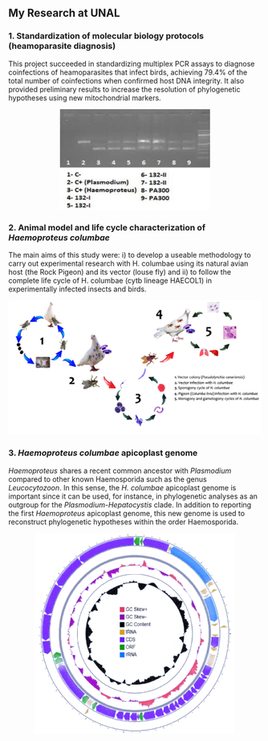 ## My Research at UNAL

### 1. Standardization of molecular biology protocols (heamoparasite diagnosis)

This project succeeded in standardizing multiplex PCR assays to diagnose coinfections of heamoparasites that infect birds, achieving 79.4% of the total number of coinfections when confirmed host DNA integrity. It also provided preliminary results to increase the resolution of phylogenetic hypotheses using new mitochondrial markers.

<p style="text-align:center;"><img src="images/pcr.png"
     width="300" 
     height="200"></p>


### 2. Animal model and life cycle characterization of *Haemoproteus columbae*

The main aims of this study were: i) to develop a useable methodology to carry out experimental research with H. columbae using its natural avian host (the Rock Pigeon) and its vector (louse fly) and ii) to follow the complete life cycle of H. columbae (cytb lineage HAECOL1) in experimentally infected insects and birds.

<img src="images/life_cycle.png?raw=true"/>

### 3. *Haemoproteus columbae* apicoplast genome

*Haemoproteus* shares a recent common ancestor with *Plasmodium* compared to other known Haemosporida such as the genus *Leucocytozoon*. In this sense, the *H. columbae* apicoplast genome is important since it can be used, for instance, in phylogenetic analyses as an outgroup for the *Plasmodium-Hepatocystis* clade. In addition to reporting the first *Haemoproteus* apicoplast genome, this new genome is used to reconstruct phylogenetic hypotheses within the order Haemosporida.


<p style="text-align:center;"><img src="images/api.png"
     width="400" 
     height="400"></p>


